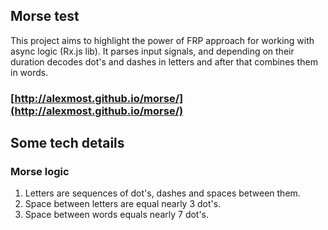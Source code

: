 ## Morse test
This project aims to highlight the power of FRP approach for working with async logic (Rx.js lib). It parses input signals, and depending on their duration decodes dot's and dashes in letters and after that combines them in words. 

### [http://alexmost.github.io/morse/](http://alexmost.github.io/morse/)

## Some tech details

### Morse logic
1. Letters are sequences of dot's, dashes and spaces between them.
2. Space between letters are equal nearly 3 dot's.
3. Space between words equals nearly 7 dot's.

